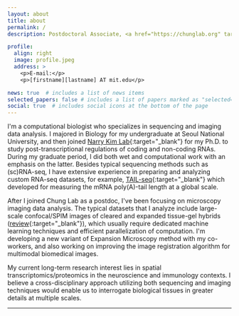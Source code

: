 ```yaml
---
layout: about
title: about
permalink: /
description: Postdoctoral Associate, <a href="https://chunglab.org" target="_blank">Chung Lab</a> at MIT.

profile:
  align: right
  image: profile.jpeg
  address: >
    <p>E-mail:</p>
    <p>[firstname][lastname] AT mit.edu</p>

news: true  # includes a list of news items
selected_papers: false # includes a list of papers marked as "selected={true}"
social: true  # includes social icons at the bottom of the page
---
```


I'm a computational biologist who specializes in sequencing and imaging data analysis. I majored in Biology for my undergraduate at Seoul National University, and then joined [Narry Kim Lab](https://narrykim.org){:target="_blank"} for my Ph.D. to study post-transcriptional regulations of coding and non-coding RNAs. During my graduate period, I did both wet and computational work with an emphasis on the latter. Besides typical sequencing methods such as (sc)RNA-seq, I have extensive experience in preparing and analyzing custom RNA-seq datasets, for example, [TAIL-seq](https://www.illumina.com/science/sequencing-method-explorer/kits-and-arrays/tail-seq.html){:target="_blank"} which developed for measuring the mRNA poly(A)-tail length at a global scale.

After I joined Chung Lab as a postdoc, I've been focusing on microscopy imaging data analysis. The typical datasets that I analyze include large-scale confocal/SPIM images of cleared and expanded tissue-gel hybrids ([review](https://www.nature.com/articles/s41583-019-0250-1){:target="_blank"}), which usually require dedicated machine learning techniques and efficient parallelization of computation. I'm developing a new variant of Expansion Microscopy method with my co-workers, and also working on improving the image registration algorithm for multimodal biomedical images.

My current long-term research interest lies in spatial transcriptomics/proteomics in the neuroscience and immunology contexts. I believe a cross-disciplinary approach utilizing both sequencing and imaging techniques would enable us to interrogate biological tissues in greater details at multiple scales.

---
